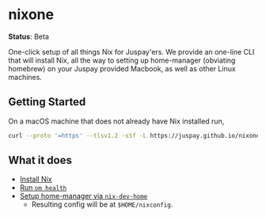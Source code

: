 # nixone

**Status**: Beta

One-click setup of all things Nix for Juspay'ers. We provide an one-line CLI that will install Nix, all the way to setting up home-manager (obviating homebrew) on your Juspay provided Macbook, as well as other Linux machines.

## Getting Started

On a macOS machine that does not already have Nix installed run,

```sh
curl --proto '=https' --tlsv1.2 -sSf -L https://juspay.github.io/nixone/setup | sh -s
```

## What it does

- [Install Nix](https://nixos.asia/en/install)
- [Run `om health`](https://omnix.page/om/health.html)
- [Setup home-manager via `nix-dev-home`](https://github.com/juspay/nix-dev-home)
    - Resulting config will be at `$HOME/nixconfig`.
